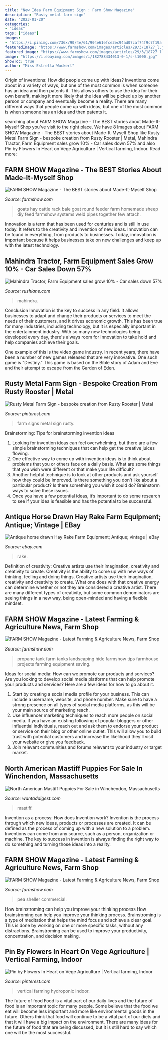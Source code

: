 ```yaml
---
title: "New Idea Farm Equipment Sign : Farm Show Magazine"
description: "Rusty metal farm sign"
date: "2023-01-20"
categories:
- "ideas"
tags: ["ideas"]
images:
- "https://i.pinimg.com/736x/90/4e/61/904e61efce3ec94ad07caf74f9c7f19a.jpg"
featuredImage: "https://www.farmshow.com/images/articles/29/3/18727_l.jpg"
featured_image: "https://www.farmshow.com/images/articles/29/3/18727_l.jpg"
image: "https://i.ebayimg.com/images/i/182788434013-0-1/s-l1000.jpg"
ShowToc: true
author: "Miss Estrella Wuckert"
---
```



Origin of inventions: How did people come up with ideas?
Inventions come about in a variety of ways, but one of the most common is when someone has an idea and then patents it. This allows others to use the idea for their own benefit, making it more likely that the idea will be picked up by another person or company and eventually become a reality. There are many different ways that people come up with ideas, but one of the most common is when someone has an idea and then patents it.

	

		
searching about FARM SHOW Magazine - The BEST stories about Made-It-Myself Shop you've visit to the right place. We have 8 Images about FARM SHOW Magazine - The BEST stories about Made-It-Myself Shop like Rusty Metal Farm Sign - bespoke creation from Rusty Rooster | Metal, Mahindra Tractor, Farm Equipment sales grow 10% - Car sales down 57% and also Pin by Flowers In Heart on Vege Agriculture | Vertical farming, Indoor. Read more:
		
    
## FARM SHOW Magazine - The BEST Stories About Made-It-Myself Shop

<img loading=lazy src="https://www.farmshow.com/images/articles/29/3/18727_l.jpg" onerror="this.onerror=null;this.src='https://tse3.mm.bing.net/th?id=OIP.wqdSA1YWo_VREdGdWc5mhwHaLH&amp;pid=15.1';" alt="FARM SHOW Magazine - The BEST stories about Made-It-Myself Shop">

_Source: farmshow.com_

>goats hay cattle rack bale goat round feeder farm homemade sheep diy feed farmshow systems weld pipes together few attach. 

	

Innovation is a term that has been used for centuries and is still in use today. It refers to the creativity and invention of new ideas. Innovation can be found in everything, from products to businesses. Today, innovation is important because it helps businesses take on new challenges and keep up with the latest technology.

    
## Mahindra Tractor, Farm Equipment Sales Grow 10% - Car Sales Down 57%

<img loading=lazy src="https://www.rushlane.com/wp-content/uploads/2020/07/mahindra-new-tractor-sales-june-2020.jpg" onerror="this.onerror=null;this.src='https://tse1.mm.bing.net/th?id=OIP.pnT2gXNsUXwlltfPvtYeMwHaFj&amp;pid=15.1';" alt="Mahindra Tractor, Farm Equipment sales grow 10% - Car sales down 57%">

_Source: rushlane.com_

>mahindra. 

	

Conclusion
Innovation is the key to success in any field. It allows businesses to adapt and change their products or services to meet the needs of their customers, and it drives economic growth.
This has been true for many industries, including technology, but it is especially important in the entertainment industry. With so many new technologies being developed every day, there's always room for Innovation to take hold and help companies achieve their goals.

One example of this is the video game industry. In recent years, there have been a number of new games released that are very innovative. One such game is "Destiny." This game is based on the Bible story of Adam and Eve and their attempt to escape from the Garden of Eden.

    
## Rusty Metal Farm Sign - Bespoke Creation From Rusty Rooster | Metal

<img loading=lazy src="https://i.pinimg.com/736x/88/5e/05/885e0587b20f5561abb8835f5fee09b1--farm-signs-rusty-metal.jpg" onerror="this.onerror=null;this.src='https://tse2.mm.bing.net/th?id=OIP.F4DxDB8AjJXn_veasObvIwHaNK&amp;pid=15.1';" alt="Rusty Metal Farm Sign - bespoke creation from Rusty Rooster | Metal">

_Source: pinterest.com_

>farm signs metal sign rusty. 

	

Brainstorming: Tips for brainstorming invention ideas
1. Looking for invention ideas can feel overwhelming, but there are a few simple brainstorming techniques that can help get the creative juices flowing.
2. One effective way to come up with invention ideas is to think about problems that you or others face on a daily basis. What are some things that you wish were different or that make your life difficult?
3. Another helpful technique is to look at other products and ask yourself how they could be improved. Is there something you don’t like about a particular product? Is there something you wish it could do? Brainstorm ways to solve these issues.
4. Once you have a few potential ideas, it’s important to do some research to see if your idea is feasible and has the potential to be successful.

    
## Antique Horse Drawn Hay Rake Farm Equipment; Antique; Vintage | EBay

<img loading=lazy src="https://i.ebayimg.com/images/i/182788434013-0-1/s-l1000.jpg" onerror="this.onerror=null;this.src='https://tse2.mm.bing.net/th?id=OIP._81ZO75ERiG-1fIcLb1FgwHaNJ&amp;pid=15.1';" alt="Antique horse drawn Hay Rake Farm Equipment; Antique; vintage | eBay">

_Source: ebay.com_

>rake. 

	

Definition of creativity: Creative artists use their imagination, creativity and creativity to create.
Creativity is the ability to come up with new ways of thinking, feeling and doing things. Creative artists use their imagination, creativity and creativity to create. What one does with that creative energy can determine whether or not they are considered a creative artist. There are many different types of creativity, but some common denominators are seeing things in a new way, being open-minded and having a flexible mindset.

    
## FARM SHOW Magazine - Latest Farming &amp; Agriculture News, Farm Shop

<img loading=lazy src="https://www.farmshow.com/images/resize.php?w=300&amp;img=/images/articles/38/2/30981_l.jpg" onerror="this.onerror=null;this.src='https://tse3.mm.bing.net/th?id=OIP.ACQymba5V9QF_UgEVWAH4AAAAA&amp;pid=15.1';" alt="FARM SHOW Magazine - Latest Farming &amp; Agriculture News, Farm Shop">

_Source: farmshow.com_

>propane tank farm tanks landscaping hide farmshow tips farmhouse projects farming equipment saving. 

	

Ideas for social media: How can we promote our products and services?
Are you looking to develop social media platforms that can help promote your products and services? Here are a few ideas for how to go about it. 
1. Start by creating a social media profile for your business. This can include a username, website, and phone number. Make sure to have a strong presence on all types of social media platforms, as this will be your main source of marketing reach. 
2. Use influencer marketing techniques to reach more people on social media. If you have an existing following of popular bloggers or other influential individuals, reach out and ask them to endorse your product or service on their blog or other online outlet. This will allow you to build trust with potential customers and increase the likelihood they’ll visit your website or give you feedback. 
3. Join relevant communities and forums relevant to your industry or target market.

    
## North American Mastiff Puppies For Sale In Winchendon, Massachusetts

<img loading=lazy src="https://www.wantaddigest.com/files/01-2021/ad302991/north-american-mastiff-531775626_large.jpg" onerror="this.onerror=null;this.src='https://tse1.mm.bing.net/th?id=OIP.1uWZ8CS0YNMbNcdqLDydAwAAAA&amp;pid=15.1';" alt="North American Mastiff Puppies For Sale in Winchendon, Massachusetts">

_Source: wantaddigest.com_

>mastiff. 

	

Invention as a process: How does Invention work?
Invention is the process through which new ideas, products or processes are created. It can be defined as the process of coming up with a new solution to a problem. Inventions can come from any source, such as a person, organization or machine. The key to success in invention is always finding the right way to do something and turning those ideas into a reality.

    
## FARM SHOW Magazine - Latest Farming &amp; Agriculture News, Farm Shop

<img loading=lazy src="https://www.farmshow.com/images/resize.php?w=300&amp;img=/images/articles/36/2/5407_l.jpg" onerror="this.onerror=null;this.src='https://tse1.mm.bing.net/th?id=OIP.R8_s-YcPHOfN4n8Jr6sfqQAAAA&amp;pid=15.1';" alt="FARM SHOW Magazine - Latest Farming &amp; Agriculture News, Farm Shop">

_Source: farmshow.com_

>pea sheller commercial. 

	

How brainstroming can help you improve your thinking process
How brainstroming can help you improve your thinking process. Brainstroming is a type of meditation that helps the mind focus and achieve a clear goal. This is done by working on one or more specific tasks, without any distractions. Brainstroming can be used to improve your productivity, concentration, and decision making.

    
## Pin By Flowers In Heart On Vege Agriculture | Vertical Farming, Indoor

<img loading=lazy src="https://i.pinimg.com/736x/90/4e/61/904e61efce3ec94ad07caf74f9c7f19a.jpg" onerror="this.onerror=null;this.src='https://tse1.mm.bing.net/th?id=OIP.JcvkmZ_npMFLAkUL1wY9AAHaJ3&amp;pid=15.1';" alt="Pin by Flowers In Heart on Vege Agriculture | Vertical farming, Indoor">

_Source: pinterest.com_

>vertical farming hydroponic indoor. 

	

The future of food
Food is a vital part of our daily lives and the future of food is an important topic for many people. Some believe that the food we eat will become less important and more like environmental goods in the future. Others think that food will continue to be a vital part of our diets and that it will have a big impact on the environment. There are many ideas for the future of food that are being discussed, but it is still hard to say which one will be the most successful.

